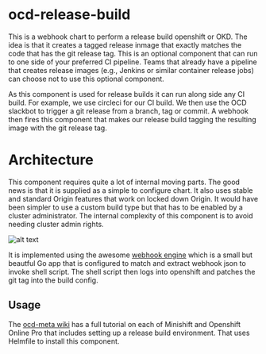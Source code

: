 # ocd-release-build

This is a webhook chart to perform a release build  openshift or OKD. The idea is that it creates a tagged release inmage that exactly matches the code that has the git release tag. This is an optional component that can run to one side of your preferred CI pipeline. Teams that already have a pipeline that creates release images (e.g., Jenkins or similar container release jobs) can choose not to use this optional component.

As this component is used for release builds it can run along side any CI build. For example, we use circleci for our CI build. We then use the OCD slackbot to trigger a git release from a branch, tag or commit. A webhook then fires this component that makes our release build tagging the resulting image with the git release tag.

# Architecture

This component requires quite a lot of internal moving parts. The good news is that it is supplied as a simple to configure chart. It also uses stable and standard Origin features that work on locked down Origin. It would have been simpler to use a custom build type but that has to be enabled by a cluster administrator. The internal complexity of this component is to avoid needing cluster admin rights. 

![alt text][ocd-build-components]

[ocd-build-components]: https://github.com/ocd-scm/ocd-meta/blob/master/imgs/ocd-webhook.png?raw=true "OCD Release Build Components"

It is implemented using the awesome [webhook engine](https://github.com/adnanh/webhook/blob/master/webhook.go) which is a small but beautful Go app that is configured to match and extract webhook json to invoke shell script. The shell script then logs into openshift and patches the git tag into the build config. 

## Usage

The [ocd-meta wiki](https://github.com/ocd-scm/ocd-meta/wiki) has a full tutorial on each of Minishift and Openshift Online Pro that includes setting up a release build environment. That uses Helmfile to install this component.
